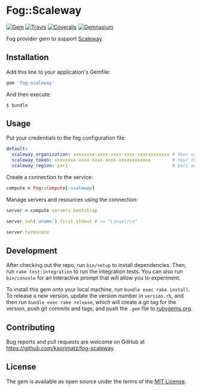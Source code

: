 # Fog::Scaleway

[![Gem](https://img.shields.io/gem/v/fog-scaleway.svg?style=flat-square)](https://rubygems.org/gems/fog-scaleway)
[![Travis](https://img.shields.io/travis/kaorimatz/fog-scaleway.svg?style=flat-square)](https://travis-ci.org/kaorimatz/fog-scaleway)
[![Coveralls](https://img.shields.io/coveralls/kaorimatz/fog-scaleway.svg?style=flat-square)](https://coveralls.io/github/kaorimatz/fog-scaleway)
[![Gemnasium](https://img.shields.io/gemnasium/kaorimatz/fog-scaleway.svg?style=flat-square)](https://gemnasium.com/kaorimatz/fog-scaleway)

Fog provider gem to support [Scaleway](https://www.scaleway.com/).

## Installation

Add this line to your application's Gemfile:

```ruby
gem 'fog-scaleway'
```

And then execute:

    $ bundle

## Usage

Put your credentials to the fog configuration file:

```yaml
default:
  scaleway_organization: xxxxxxxx-xxxx-xxxx-xxxx-xxxxxxxxxxxx # Your organization ID
  scaleway_token: xxxxxxxx-xxxx-xxxx-xxxx-xxxxxxxxxxxx        # Your token
  scaleway_region: par1                                       # par1 or ams1
```

Create a connection to the service:

```ruby
compute = Fog::Compute[:scaleway]
```

Manage servers and resources using the connection:

```ruby
server = compute.servers.bootstrap

server.ssh('uname').first.stdout # => "Linux\r\n"

server.terminate
```

## Development

After checking out the repo, run `bin/setup` to install dependencies. Then, run `rake test:integration` to run the integration tests. You can also run `bin/console` for an interactive prompt that will allow you to experiment.

To install this gem onto your local machine, run `bundle exec rake install`. To release a new version, update the version number in `version.rb`, and then run `bundle exec rake release`, which will create a git tag for the version, push git commits and tags, and push the `.gem` file to [rubygems.org](https://rubygems.org).

## Contributing

Bug reports and pull requests are welcome on GitHub at https://github.com/kaorimatz/fog-scaleway.

## License

The gem is available as open source under the terms of the [MIT License](http://opensource.org/licenses/MIT).
